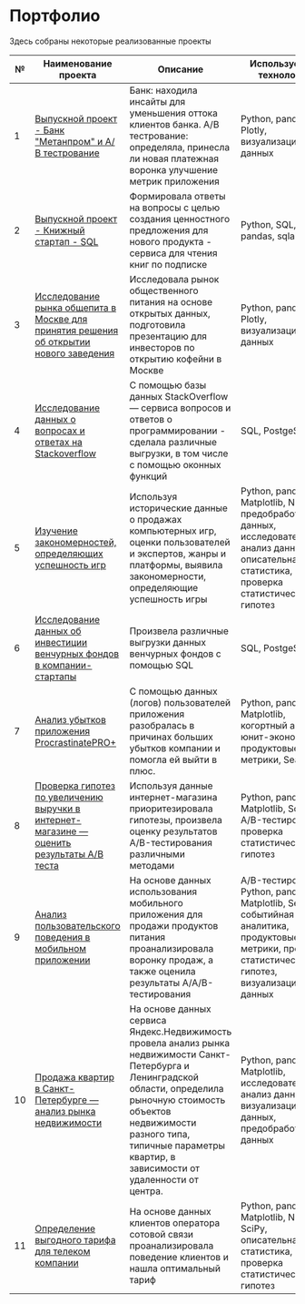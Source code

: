 # Портфолио

Здесь собраны некоторые реализованные проекты

| № | Наименование проекта                                                                      | Описание                                                                                                                                                                                                                                                        | Используемые технологии                                                                                                                                |
|---|-------------------------------------------------------------------------------------------|-----------------------------------------------------------------------------------------------------------------------------------------------------------------------------------------------------------------------------------------------------------------|--------------------------------------------------------------------------------------------------------------------------------------------------------|
| 1 | [Выпускной проект - Банк "Метанпром" и А/В тестрование](https://github.com/AlinaaKar/Portfolio/tree/main/final%20projects)    | Банк: находила инсайты для уменьшения оттока клиентов банка.    А/В тестрование: определяла, принесла ли новая платежная воронка улучшение метрик приложения | Python, pandas, Plotly, визуализация данных                                                                                                            |
| 2 | [Выпускной проект - Книжный стартап - SQL](https://github.com/AlinaaKar/Portfolio/tree/main/final%20projects)    | Формировала ответы на вопросы с целью создания ценностного предложения для нового продукта - сервиса для чтения книг по подписке | Python, SQL, pandas, sqlalchemy                                                                                                            |
| 3 | [Исследованиe рынка общепита в Москве для принятия решения об открытии нового заведения](https://github.com/AlinaaKar/Portfolio/tree/main/Project1)    | Исследовала рынок общественного питания на основе открытых данных, подготовила презентацию для инвесторов по открытию кофейни в Москве                                                                                                                          | Python, pandas, Plotly, визуализация данных                                                                                                            |
| 4 | [Исследование данных о вопросах и ответах на Stackoverflow](https://github.com/AlinaaKar/Portfolio/tree/main/Project2)                                         | С помощью базы данных StackOverflow — сервиса вопросов и ответов о программировании - сделала различные выгрузки, в том числе с помощью оконных функций | SQL, PostgeSQL |
| 5 | [Изучение закономерностей, определяющих успешность игр](https://github.com/AlinaaKar/Portfolio/tree/main/Project3)                                     | Используя исторические данные о продажах компьютерных игр, оценки пользователей и экспертов, жанры и платформы, выявила закономерности, определяющие успешность игры                                                                                            | Python, pandas, Matplotlib, NumPy, предобработка данных, исследовательский анализ данных, описательная статистика, проверка статистических гипотез     |
| 6 | [Исследование данных об инвестиции венчурных фондов в компании-стартапы](https://github.com/AlinaaKar/Portfolio/tree/main/Project4)                    | Произвела различные выгрузки данных венчурных фондов с помощью SQL                                                                                                                                                                                              | SQL, PostgeSQL                                                                                                                                         |
| 7 | [Анализ убытков приложения ProcrastinatePRO+](https://github.com/AlinaaKar/Portfolio/tree/main/Project5) | С помощью данных (логов) пользователей приложения разобралась в причинах больших убытков компании и помогла ей выйти в плюс.| Python, pandas, Matplotlib, когортный анализ, юнит-экономика, продуктовые метрики, Seaborn |
| 8 | [Проверка гипотез по увеличению выручки в интернет-магазине — оценить результаты A/B теста](https://github.com/AlinaaKar/Portfolio/tree/main/Project6) | Используя данные интернет-магазина приоритезировала гипотезы, произвела оценку результатов A/B-тестирования различными методами                                                                                                                                 | Python, pandas, Matplotlib, SciPy, A/B-тестирование, проверка статистических гипотез                                                                   |
| 9 | [Анализ пользовательского поведения в мобильном приложении](https://github.com/AlinaaKar/Portfolio/tree/main/Project7)                                 | На основе данных использования мобильного приложения для продажи продуктов питания проанализировала воронку продаж, а также оценила результаты A/A/B-тестирования                                                                                               | A/B-тестирование, Python, pandas, Matplotlib, Seaborn, событийная аналитика, продуктовые метрики, проверка статистических гипотез, визуализация данных |
| 10 | [Продажа квартир в Санкт-Петербурге — анализ рынка недвижимости](https://github.com/AlinaaKar/Portfolio/tree/main/Project8)                            | На основе данных сервиса Яндекс.Недвижимость провела анализ рынка недвижимости Санкт-Петербурга и Ленинградской области, определила рыночную стоимость объектов недвижимости разного типа, типичные параметры квартир, в зависимости от удаленности от центра.  | Python, pandas, Matplotlib, исследовательский анализ данных, визуализация данных, предобработка данных                                                 |
| 11 | [Определение выгодного тарифа для телеком компании](https://github.com/AlinaaKar/Portfolio/tree/main/Project9)                                         | На основе данных клиентов оператора сотовой связи проанализировала поведение клиентов и нашла оптимальный тариф                                                                                                                                                 | Python, pandas, Matplotlib, NumPy, SciPy, описательная статистика, проверка статистических гипотез                                                     |
